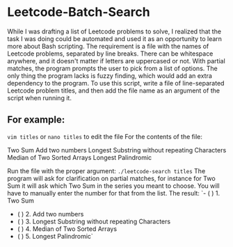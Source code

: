 # Leetcode-Batch-Search
While I was drafting a list of Leetcode problems to solve, I realized that the task I was doing could be automated and used it as an opportunity to learn more about Bash scripting.
The requirement is a file with the names of Leetcode problems, separated by line breaks. There can be whitespace anywhere, and it doesn't matter if letters are uppercased or not. With partial matches, the program prompts the user to pick from a list of options. The only thing the program lacks is fuzzy finding, which would add an extra dependency to the program.
To use this script, write a file of line-separated Leetcode problem titles, and then add the file name as an argument of the script when running it.
## For example:
`vim titles` or `nano titles` to edit the file
For the contents of the file:

Two Sum
Add two numbers
Longest Substring without repeating Characters
Median of Two Sorted Arrays
Longest Palindromic

Run the file with the proper argument: `./leetcode-search titles`
The program will ask for clarification on partial matches, for instance for Two Sum it will ask which Two Sum in the series you meant to choose. You will have to manually enter the number for that from the list.
The result:
`- ( ) 1. Two Sum
- ( ) 2. Add two numbers
- ( ) 3. Longest Substring without repeating Characters
- ( ) 4. Median of Two Sorted Arrays
- ( ) 5. Longest Palindromic`
